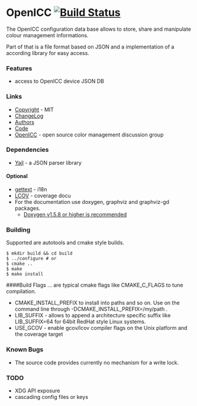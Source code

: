 # OpenICC [![Build Status](https://travis-ci.org/OpenICC/config.svg?branch=master)](https://travis-ci.org/OpenICC/config)

The OpenICC configuration data base allows to store, share and manipulate
colour management informations.

Part of that is a file format based on JSON and a implementation of a 
according library for easy access.

### Features
* access to OpenICC device JSON DB

### Links
* [Copyright](docs/COPYING) - MIT
* [ChangeLog](docs/ChangeLog)
* [Authors](docs/AUTHORS)
* [Code](https://github.com/OpenICC/config)
* [OpenICC](http://www.openicc.info) - open source color management discussion group
 

### Dependencies
* [Yajl](http://lloyd.github.com/yajl/) - a JSON parser library
#### Optional
* [gettext](https://www.gnu.org/software/gettext/) - i18n
* [LCOV](http://ltp.sourceforge.net/coverage/lcov.php) - coverage docu
* For the documentation use doxygen, graphviz and graphviz-gd packages.
  * [Doxygen v1.5.8 or higher is recommended](http://www.doxygen.org)

### Building
Supported are autotools and cmake style builds.

    $ mkdir build && cd build
    $ ../configure # or
    $ cmake ..
    $ make
    $ make install

####Build Flags
... are typical cmake flags like CMAKE\_C\_FLAGS to tune compilation.

* CMAKE\_INSTALL\_PREFIX to install into paths and so on. Use on the command 
  line through -DCMAKE\_INSTALL\_PREFIX=/my/path .
* LIB\_SUFFIX - allows to append a architecture specific suffix like 
  LIB\_SUFFIX=64 for 64bit RedHat style Linux systems.
* USE\_GCOV - enable gcov/lcov compiler flags on the Unix platform and the coverage target

### Known Bugs
* The source code provides currently no mechanism for a write lock.

### TODO
* XDG API exposure
* cascading config files or keys
